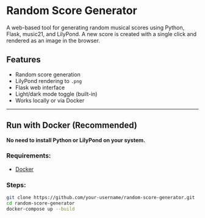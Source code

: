 # Random Score Generator

A web-based tool for generating random musical scores using Python, Flask, music21, and LilyPond. A new score is created with a single click and rendered as an image in the browser.

## Features

- Random score generation 
- LilyPond rendering to `.png`
- Flask web interface
- Light/dark mode toggle (built-in)
- Works locally or via Docker

---

## Run with Docker (Recommended)

**No need to install Python or LilyPond on your system.**

### Requirements:
- [Docker](https://www.docker.com/)

### Steps:

```bash
git clone https://github.com/your-username/random-score-generator.git
cd random-score-generator
docker-compose up --build
